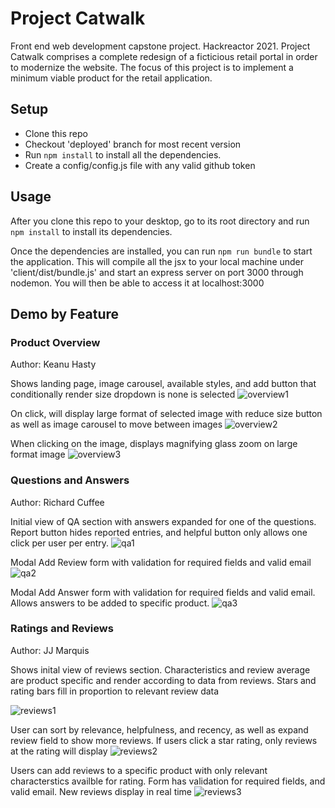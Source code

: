 # Project Catwalk
Front end web development capstone project. Hackreactor 2021. Project Catwalk comprises a complete redesign of a ficticious retail portal in order to modernize the website. The focus of this project is to implement a minimum viable product for the retail application.

## Setup
- Clone this repo
- Checkout 'deployed' branch for most recent version
- Run `npm install` to install all the dependencies.
- Create a config/config.js file with any valid github token

## Usage
After you clone this repo to your desktop, go to its root directory and run `npm install` to install its dependencies.

Once the dependencies are installed, you can run  `npm run bundle` to start the application. This will compile all the jsx to your local machine under 'client/dist/bundle.js' and start an express server on port 3000 through nodemon. You will then be able to access it at localhost:3000

## Demo by Feature

### Product Overview
Author: Keanu Hasty

Shows landing page, image carousel, available styles, and add button that conditionally render size dropdown is none is selected
![overview1](./readmeImages/overview1)

On click, will display large format of selected image with reduce size button as well as image carousel to move between images
![overview2](./readmeImages/overview2)

When clicking on the image, displays magnifying glass zoom on large format image
![overview3](./readmeImages/overview3)


### Questions and Answers
Author: Richard Cuffee

Initial view of QA section with answers expanded for one of the questions. Report button hides reported entries, and helpful button only allows one click per user per entry.
![qa1](./readmeImages/qa1)

Modal Add Review form with validation for required fields and valid email
![qa2](./readmeImages/qa2)

Modal Add Answer form with validation for required fields and valid email. Allows answers to be added to specific product.
![qa3](./readmeImages/qa3)

### Ratings and Reviews
Author: JJ Marquis

Shows inital view of reviews section. Characteristics and review average are product specific and render according to data from reviews. Stars and rating bars fill in proportion to relevant review data

![reviews1](./readmeImages/reviews1)

User can sort by relevance, helpfulness, and recency, as well as expand review field to show more reviews. If users click a star rating, only reviews at the rating will display
![reviews2](./readmeImages/reviews2)

Users can add reviews to a specific product with only relevant characterstics availble for rating. Form has validation for required fields, and valid email. New reviews display in real time
![reviews3](./readmeImages/reviews3)
